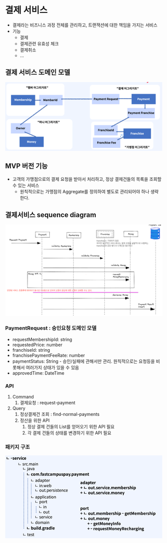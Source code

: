 # 결제 서비스
- 결제라는 비즈니스 과정 전체를 관리하고, 트랜잭션에 대한 책임을 가지는 서비스
- 기능
  - 결제
  - 결제관련 유효성 체크
  - 결제취소
  - ...

## 결제 서비스 도메인 모델
![img.png](md-resource/img01.png)
## MVP 버전 기능
- 고객의 가맹점으로의 결제 요청을 받아서 처리하고, 정상 결제건들의 목록을 조회할 수 있는 서비스
  - 원칙적으로는 가맹점의 Aggregate를 정의하여 별도로 관리되어야 하나 생략한다.

## 결제서비스 sequence diagram
![img_1.png](md-resource/img02.png)
### PaymentRequest : 승인요청 도메인 모델
- requestMembershipId: string
- requestedPrice: number
- franchiseId: string
- franchisePaymentFeeRate: number
- paymentStatus: String - 승인/실패에 관해서만 관리. 원칙적으로는 요청등을 비롯해서 여러가지 상태가 있을 수 있음
- approvedTime: DateTime

### API
1. Command
   1. 결제요청 : request-payment
2. Query
   1. 정상결제건 조회 : find-normal-payments
   2. 정산을 위한 API
      1. 정상 결제 건들의 List를 얻어오기 위한 API 필요
      2. 각 결제 건들의 상태를 변경하기 위한 API 필요

### 패키지 구조
![img.png](md-resource/img03.png)
    


